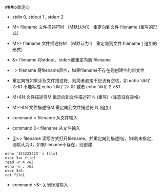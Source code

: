 ###io重定向
- stdin 0, stdout 1 , stderr 2

- M> filename  文件描述符M （M默认为1） 重定向到文件 filename  (重写的形式）
- M>> filename  文件描述符M （M默认为1） 重定向到文件 filename  ( 追加的形式）
- &> filename   将stdout、stderr都重定向到 filename 
- : > filename   将filename置空，如果filename不存在则创建空的新文件

- 重定向符如果涉及文件描述符，则两者直接不应该有空格，如 echo 'dkfj' 2>&1 不能写成 echo 'dkfj' 2> &1  或者 echo 'dkfj' 2 >&1
- M>&N  文件描述符M 重定向到文件描述符 N  (重写）(注意没有空格）
- M>>&N  文件描述符M 重定向到文件描述符 N  (追加）

- command  < filename   从文件输入
- command 0< filename   从文件输入

- [j]<> filename 读写方式打开filename，并重定向到描述符j，如果j未指定，则默认为0，如果filename不存在，则创建

```shell
echo '123223423' > file1
exec 3<> file1
read -n 4 <&3
echo -n . >&3
exec 3>&-
cat file1
```

- command <&- 关闭标准输入





